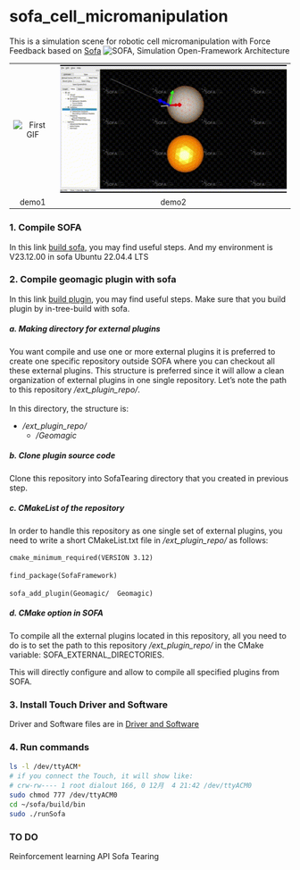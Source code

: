 # sofa_cell_micromanipulation
This is a simulation scene for robotic cell micromanipulation with Force Feedback based on [Sofa](https://github.com/sofa-framework/sofa)
<img src="https://www.sofa-framework.org/wp-content/uploads/2013/01/SOFA_LOGO_ORANGE_2-normal.png" alt="SOFA, Simulation Open-Framework Architecture" width="100" height="auto">


<table align=center>

  <tr align=center>
    <td>
      <img src="./scene/1.gif" alt="First GIF" style="width: 100%;"/>
    </td>
    <td>
      <img src="./scene/2.gif" alt="3 GIF" style="width: 100%;"/>
    </td>
  </tr>


  <tr align=center>
    <td>
      demo1
    </td>
    <td>
      demo2
    </td>
  </tr>

</table>


### 1. Compile SOFA
In this link [build sofa](https://sofa-framework.github.io/doc/getting-started/build/linux/), you may find useful steps.
And my environment is V23.12.00 in sofa Ubuntu 22.04.4 LTS

### 2. Compile geomagic plugin with sofa
In this link [build plugin](https://sofa-framework.github.io/doc/getting-started/build/linux/](https://www.sofa-framework.org/community/doc/plugins/build-a-plugin-from-sources/#in-tree-build)), you may find useful steps.
Make sure that you build plugin by in-tree-build with sofa.

##### a. Making directory for external plugins
You want compile and use one or more external plugins it is preferred to create one specific repository outside SOFA where you can checkout all these external plugins. This structure is preferred since it will allow a clean organization of external plugins in one single repository. Let’s note the path to this repository */ext_plugin_repo/*.<br /><br />
In this directory, the structure is:
- */ext_plugin_repo/*
  - */Geomagic*
##### b. Clone plugin source code
Clone this repository into SofaTearing directory that you created in previous step.
##### c. CMakeList of the repository
In order to handle this repository as one single set of external plugins, you need to write a short CMakeList.txt file in */ext_plugin_repo/* as follows:<br />
```
cmake_minimum_required(VERSION 3.12)

find_package(SofaFramework)

sofa_add_plugin(Geomagic/  Geomagic)
```
##### d. CMake option in SOFA
To compile all the external plugins located in this repository, all you need to do is to set the path to this repository */ext_plugin_repo/* in the CMake variable: SOFA_EXTERNAL_DIRECTORIES.

This will directly configure and allow to compile all specified plugins from SOFA.

### 3. Install Touch Driver and Software
Driver and Software files are in [Driver and Software](https://github.com/nc-yc/sofa_cell_micromanipulation/tree/main/src)

### 4. Run commands

```bash
ls -l /dev/ttyACM*
# if you connect the Touch, it will show like:
# crw-rw---- 1 root dialout 166, 0 12月  4 21:42 /dev/ttyACM0
sudo chmod 777 /dev/ttyACM0
cd ~/sofa/build/bin
sudo ./runSofa
```

### TO DO

Reinforcement learning API
Sofa Tearing 




